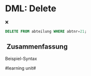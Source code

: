 # DML: Delete
❌
```sql
DELETE FROM abteilung WHERE abtnr=21;
```

##  Zusammenfassung
Beispiel-Syntax

#learning unit#